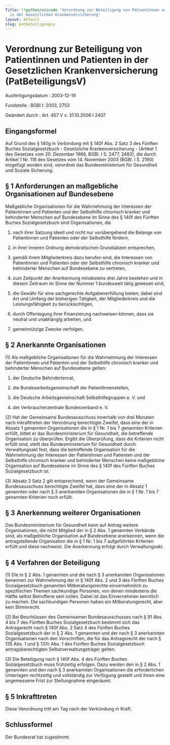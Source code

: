 ```yaml
---
Title: !!python/unicode 'Verordnung zur Beteiligung von Patientinnen und Patienten
  in der Gesetzlichen Krankenversicherung'
layout: default
slug: patbeteiligungsv
---
```


# Verordnung zur Beteiligung von Patientinnen und Patienten in der Gesetzlichen Krankenversicherung (PatBeteiligungsV)

Ausfertigungsdatum
:   2003-12-19

Fundstelle
:   BGBl I: 2003, 2753

Geändert durch
:   Art. 457 V v. 31.10.2006 I 2407


## Eingangsformel

Auf Grund des § 140g in Verbindung mit § 140f Abs. 2 Satz 3 des
Fünften Buches Sozialgesetzbuch - Gesetzliche Krankenversicherung -
(Artikel 1 des Gesetzes vom 20. Dezember 1988, BGBl. I S. 2477, 2482),
die durch Artikel 1 Nr. 118 des Gesetzes vom 14. November 2003 (BGBl.
I S. 2190) eingefügt worden sind, verordnet das Bundesministerium für
Gesundheit und Soziale Sicherung:


## § 1 Anforderungen an maßgebliche Organisationen auf Bundesebene

Maßgebliche Organisationen für die Wahrnehmung der Interessen der
Patientinnen und Patienten und der Selbsthilfe chronisch kranker und
behinderter Menschen auf Bundesebene im Sinne des § 140f des Fünften
Buches Sozialgesetzbuch sind Organisationen, die

1.  nach ihrer Satzung ideell und nicht nur vorübergehend die Belange von
    Patientinnen und Patienten oder der Selbsthilfe fördern,


2.  in ihrer inneren Ordnung demokratischen Grundsätzen entsprechen,


3.  gemäß ihrem Mitgliederkreis dazu berufen sind, die Interessen von
    Patientinnen und Patienten oder der Selbsthilfe chronisch kranker und
    behinderter Menschen auf Bundesebene zu vertreten,


4.  zum Zeitpunkt der Anerkennung mindestens drei Jahre bestehen und in
    diesem Zeitraum im Sinne der Nummer 1 bundesweit tätig gewesen sind,


5.  die Gewähr für eine sachgerechte Aufgabenerfüllung bieten; dabei sind
    Art und Umfang der bisherigen Tätigkeit, der Mitgliederkreis und die
    Leistungsfähigkeit zu berücksichtigen,


6.  durch Offenlegung ihrer Finanzierung nachweisen können, dass sie
    neutral und unabhängig arbeiten, und


7.  gemeinnützige Zwecke verfolgen.





## § 2 Anerkannte Organisationen

(1) Als maßgebliche Organisationen für die Wahrnehmung der Interessen
der Patientinnen und Patienten und der Selbsthilfe chronisch kranker
und behinderter Menschen auf Bundesebene gelten:

1.  der Deutsche Behindertenrat,


2.  die Bundesarbeitsgemeinschaft der PatientInnenstellen,


3.  die Deutsche Arbeitsgemeinschaft Selbsthilfegruppen e. V. und


4.  der Verbraucherzentrale Bundesverband e. V.




(2) Hat der Gemeinsame Bundesausschuss innerhalb von drei Monaten nach
Inkrafttreten der Verordnung berechtigte Zweifel, dass eine der in
Absatz 1 genannten Organisationen die in § 1 Nr. 1 bis 7 genannten
Kriterien erfüllt, bittet er das Bundesministerium für Gesundheit, die
betreffende Organisation zu überprüfen. Ergibt die Überprüfung, dass
die Kriterien nicht erfüllt sind, stellt das Bundesministerium für
Gesundheit durch Verwaltungsakt fest, dass die betreffende
Organisation für die Wahrnehmung der Interessen der Patientinnen und
Patienten und der Selbsthilfe chronisch kranker und behinderter
Menschen keine maßgebliche Organisation auf Bundesebene im Sinne des §
140f des Fünften Buches Sozialgesetzbuch ist.

(3) Absatz 2 Satz 2 gilt entsprechend, wenn der Gemeinsame
Bundesausschuss berechtigte Zweifel hat, dass eine der in Absatz 1
genannten oder nach § 3 anerkannten Organisationen die in § 1 Nr. 1
bis 7 genannten Kriterien noch erfüllt.


## § 3 Anerkennung weiterer Organisationen

Das Bundesministerium für Gesundheit kann auf Antrag weitere
Organisationen, die nicht Mitglied der in § 2 Abs. 1 genannten
Verbände sind, als maßgebliche Organisation auf Bundesebene
anerkennen, wenn die antragstellende Organisation die in § 1 Nr. 1 bis
7 aufgeführten Kriterien erfüllt und diese nachweist. Die Anerkennung
erfolgt durch Verwaltungsakt.


## § 4 Verfahren der Beteiligung

(1) Die in § 2 Abs. 1 genannten und die nach § 3 anerkannten
Organisationen benennen zur Wahrnehmung der in § 140f Abs. 2 und 3 des
Fünften Buches Sozialgesetzbuch genannten Mitberatungsrechte
einvernehmlich zu spezifischen Themen sachkundige Personen, von denen
mindestens die Hälfte selbst Betroffene sein sollen. Dabei ist das
Einvernehmen kenntlich zu machen. Die sachkundigen Personen haben ein
Mitberatungsrecht, aber kein Stimmrecht.

(2) Bei Beschlüssen des Gemeinsamen Bundesausschusses nach § 91 Abs. 4
bis 7 des Fünften Buches Sozialgesetzbuch bestimmt sich das
Antragsrecht nach § 140f Abs. 2 Satz 4 des Fünften Buches
Sozialgesetzbuch der in § 2 Abs. 1 genannten und der nach § 3
anerkannten Organisationen nach den Vorschriften, die für das
Antragsrecht der nach § 135 Abs. 1 und § 137c Abs. 1 des Fünften
Buches Sozialgesetzbuch antragsberechtigten Selbstverwaltungsträger
gelten.

(3) Die Beteiligung nach § 140f Abs. 4 des Fünften Buches
Sozialgesetzbuch muss frühzeitig erfolgen. Dazu werden den in § 2 Abs.
1 genannten und den nach § 3 anerkannten Organisationen die
erforderlichen Unterlagen rechtzeitig und vollständig zur Verfügung
gestellt und ihnen eine angemessene Frist zur Stellungnahme
eingeräumt.


## § 5 Inkrafttreten

Diese Verordnung tritt am Tag nach der Verkündung in Kraft.


## Schlussformel

Der Bundesrat hat zugestimmt.

